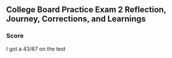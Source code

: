 ## College Board Practice Exam 2 Reflection, Journey, Corrections, and Learnings

### Score
 I got a 43/67 on the test